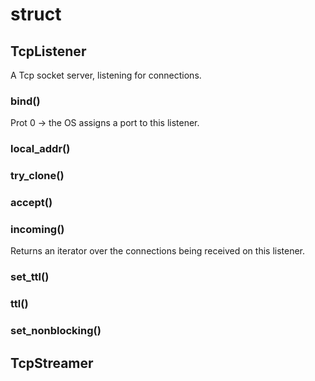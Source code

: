 # struct

## TcpListener
A Tcp socket server, listening for connections.
### bind()
Prot 0 -> the OS assigns a port to this listener.
### local_addr()
### try_clone()
### accept()
### incoming()
Returns an iterator over the connections being received on this listener.
### set_ttl()
### ttl()
### set_nonblocking()


## TcpStreamer
